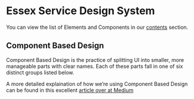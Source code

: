 # Essex Service Design System

You can view the list of Elements and Components in our [contents](contents) section.

## Component Based Design

Component Based Design is the practice of splitting UI into smaller, more manageable parts with clear names. Each of these parts fall in one of six distinct groups listed below.

A more detailed explaination of how we’re using Component Based Design can be found in this excellent [article over at Medium](https://medium.com/@wereheavyweight/how-were-using-component-based-design-5f9e3176babb)